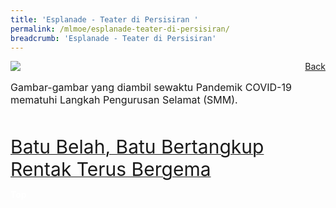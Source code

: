 ```yaml
---
title: 'Esplanade - Teater di Persisiran '
permalink: /mlmoe/esplanade-teater-di-persisiran/
breadcrumb: 'Esplanade - Teater di Persisiran'
---
```

<!-- Global site tag (gtag.js) - Google Ads: 726049306 -->
<script async src="https://www.googletagmanager.com/gtag/js?id=AW-726049306"></script>
<script>
  window.dataLayer = window.dataLayer || [];
  function gtag(){dataLayer.push(arguments);}
  gtag('js', new Date());

  gtag('config', 'AW-726049306');
</script>
<a href="/exhibits/pameran- bahasa- melayu-malay-language-exhibitions-e/community-partners/" style="float:right;">Back</a>
 <img src="/images/MTLS2021-Esplanade_ML_Final.jpg"> <br/>
 <p style="font-size:16px;">Gambar-gambar yang diambil sewaktu Pandemik COVID-19 mematuhi Langkah Pengurusan Selamat (SMM).</p> <br/>

<a href=" https://www.esplanade.com/offstage/arts/tale-of-the-devouring-rock?sc_lang=ms-MY " target="_blank"><span style="font-size: 30px;">Batu Belah, Batu Bertangkup</span></a> <br/>
<a href=" https://www.esplanade.com/offstage/arts/the-beat-goes-on?sc_lang=ms-MY " target="_blank"><span style="font-size: 30px;">Rentak Terus Bergema</span></a>

<div class="btntop"><a href="#top" style="text-decoration:none;"><span style="color:white"><b>Top</b></span></a></div>
